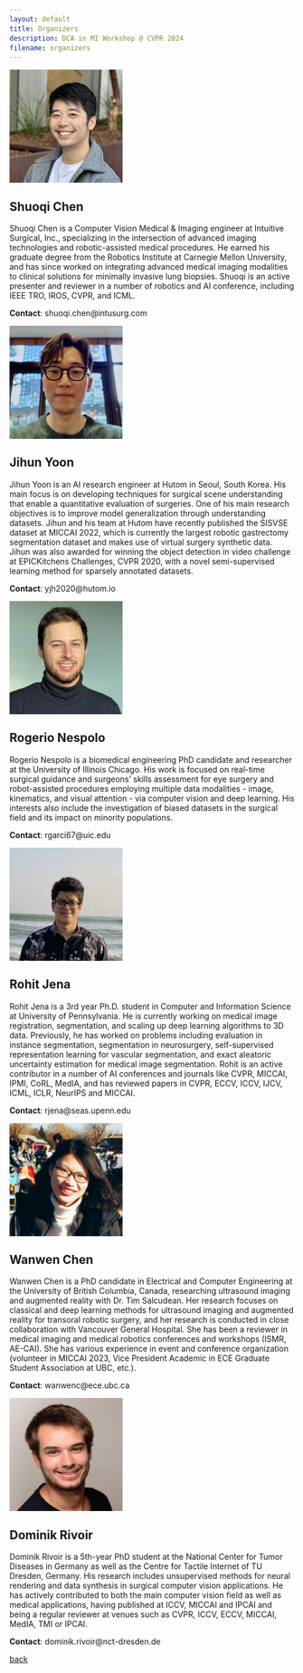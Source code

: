 ```yaml
---
layout: default
title: Organizers
description: DCA in MI Workshop @ CVPR 2024
filename: organizers
---
```


<style>
    img {
        vertical-align: middle;
    }
</style>

<p>
    <img class="logo" src="assets/img/Shuoqi_profile.png" alt="Shuoqi_Chen.js logo" width="200" height="200" />
    <h2>Shuoqi Chen</h2>
</p>
<p>
    Shuoqi Chen is a Computer Vision Medical & Imaging engineer at Intuitive Surgical, Inc., specializing in the intersection of advanced imaging technologies and robotic-assisted medical procedures. He earned his graduate degree from the Robotics Institute at Carnegie Mellon University, and has since worked on integrating advanced medical imaging modalities to clinical solutions for minimally invasive lung biopsies. Shuoqi is an active presenter and reviewer in a number of robotics and AI conference, including IEEE TRO, IROS, CVPR, and ICML.
</p>
<p> <b>Contact</b>: shuoqi.chen@intusurg.com</p>

<p>
    <img class="logo" src="assets/img/Jihun_profile.JPG" alt="Jihun_Yoon.js logo" width="200" height="200" />
    <h2>Jihun Yoon</h2>
</p>
<p>
    Jihun Yoon is an AI research engineer at Hutom in Seoul, South Korea. His main focus is on developing techniques for surgical scene understanding that enable a quantitative evaluation of surgeries. One of his main research objectives is to improve model generalization through understanding datasets. Jihun and his team at Hutom have recently published the SISVSE dataset at MICCAI 2022, which is currently the largest robotic gastrectomy segmentation dataset and makes use of virtual surgery synthetic data. Jihun was also awarded for winning the object detection in video challenge at EPICKitchens Challenges, CVPR 2020, with a novel semi-supervised learning method for sparsely annotated datasets.
</p>
<p> <b>Contact</b>: yjh2020@hutom.io</p>

<p>
    <img class="logo" src="assets/img/Rogerio_profile.JPEG" alt="Rogerio_Nespolo.js logo" width="200" height="200" />
    <h2>Rogerio Nespolo</h2>
</p>
<p>
    Rogerio Nespolo is a biomedical engineering PhD candidate and researcher at the University of Illinois Chicago. His work is focused on real-time surgical guidance and surgeons’ skills assessment for eye surgery and robot-assisted procedures employing multiple data modalities - image, kinematics, and visual attention - via computer vision and deep learning. His interests also include the investigation of biased datasets in the surgical field and its impact on minority populations.
</p>
<p> <b>Contact</b>: rgarci67@uic.edu</p>

<p>
    <img class="logo" src="assets/img/rohit_profile.png" alt="Rohit_Jena.js logo" width="200" height="200" />
    <h2>Rohit Jena</h2>
</p>
<p>
    Rohit Jena is a 3rd year Ph.D. student in Computer and Information Science at University of Pennsylvania. He is currently working on medical image registration, segmentation, and scaling up deep learning algorithms to 3D data. Previously, he has worked on problems including evaluation in instance segmentation, segmentation in neurosurgery, self-supervised representation learning for vascular segmentation, and exact aleatoric uncertainty estimation for medical image segmentation. Rohit is an active contributor in a number of AI conferences and journals like CVPR, MICCAI, IPMI, CoRL, MedIA, and has reviewed papers in CVPR, ECCV, ICCV, IJCV, ICML, ICLR, NeurIPS and MICCAI.
</p>
<p> <b>Contact</b>: rjena@seas.upenn.edu</p>

<p>
    <img class="logo" src="assets/img/Wanwen_profile.png" alt="Wanwen_Chen.js logo" width="200" height="200" />
    <h2>Wanwen Chen</h2>
</p>
<p>
    Wanwen Chen is a PhD candidate in Electrical and Computer Engineering at the University of British Columbia, Canada, researching ultrasound imaging and augmented reality with Dr. Tim Salcudean. Her research focuses on classical and deep learning methods for ultrasound imaging and augmented reality for transoral robotic surgery, and her research is conducted in close collaboration with Vancouver General Hospital. She has been a reviewer in medical imaging and medical robotics conferences and workshops (ISMR, AE-CAI). She has various experience in event and conference organization (volunteer in MICCAI 2023, Vice President Academic in ECE Graduate Student Association at UBC, etc.).
</p>
<p> <b>Contact</b>: wanwenc@ece.ubc.ca</p>


<p>
    <img class="logo" src="assets/img/Dominik_profile.jpg" alt="Dominik_Rivoir.js logo" width="200" height="200" />
    <h2>Dominik Rivoir</h2>
</p>
<p>
    Dominik Rivoir is a 5th-year PhD student at the National Center for Tumor Diseases in Germany as well as the Centre for Tactile Internet of TU Dresden, Germany. His research includes unsupervised methods for neural rendering and data synthesis in surgical computer vision applications. He has actively contributed to both the main computer vision field as well as medical applications, having published at ICCV, MICCAI and IPCAI and being a regular reviewer at venues such as CVPR, ICCV, ECCV, MICCAI, MedIA, TMI or IPCAI.
</p>
<p> <b>Contact</b>: dominik.rivoir@nct-dresden.de</p>

[back](./)

